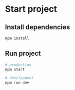 # Start project

## Install dependencies
```bash
npm install
```

## Run project
```bash
# production
npm start

# development
npm run dev
```